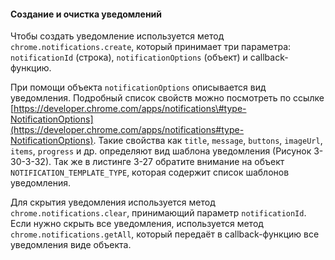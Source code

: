 #### Создание и очистка уведомлений

Чтобы создать уведомление используется метод `chrome.notifications.create`, который принимает три параметра: `notificationId` \(строка\), `notificationOptions` \(объект\) и callback-функцию.

При помощи объекта `notificationOptions` описывается вид уведомления. Подробный список свойств можно посмотреть по ссылке [https://developer.chrome.com/apps/notifications\#type-NotificationOptions](https://developer.chrome.com/apps/notifications#type-NotificationOptions). Такие свойства как `title`, `message`, `buttons`, `imageUrl`, `items`, `progress` и др. определяют вид шаблона уведомления \(Рисунок 3-30-3-32\). Так же в листинге 3-27 обратите внимание на объект `NOTIFICATION_TEMPLATE_TYPE`, которая содержит список шаблонов уведомления.

Для скрытия уведомления используется метод `chrome.notifications.clear`, принимающий параметр  `notificationId`. Если нужно скрыть все уведомления, используется метод `chrome.notifications.getAll`, который передаёт в callback-функцию все уведомления виде объекта.

